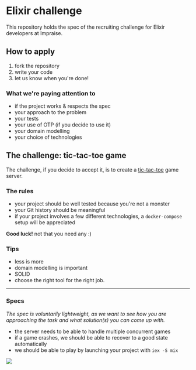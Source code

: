 # Elixir challenge

This repository holds the spec of the recruiting challenge for Elixir developers
at Impraise.

## How to apply

1. fork the repository
2. write your code
3. let us know when you're done!

### What we're paying attention to

- if the project works & respects the spec
- your approach to the problem
- your tests
- your use of OTP (if you decide to use it)
- your domain modelling
- your choice of technologies

## The challenge: tic-tac-toe game

The challenge, if you decide to accept it, is to create a [tic-tac-toe](https://en.wikipedia.org/wiki/Tic-tac-toe) game server.

### The rules

- your project should be well tested because you're not a monster
- your Git history should be meaningful
- if your project involves a few different technologies, a `docker-compose`
  setup will be appreciated

**Good luck!** not that you need any :)

### Tips

- less is more
- domain modelling is important
- SOLID
- choose the right tool for the right job.

---

### Specs

_The spec is voluntarily lightweight, as we want to see how you are
approaching the task and what solution(s) you can come up with._

- the server needs to be able to handle multiple concurrent games
- if a game crashes, we should be able to recover to a good state automatically
- we should be able to play by launching your project with `iex -S mix`

![](https://upload.wikimedia.org/wikipedia/commons/thumb/3/32/Tic_tac_toe.svg/1200px-Tic_tac_toe.svg.png)
